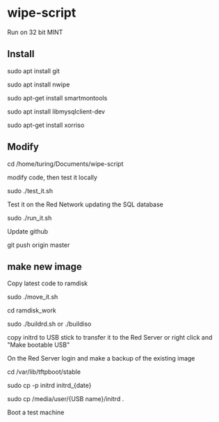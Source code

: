 # wipe-script

Run on 32 bit MINT

Install
-------

sudo apt install git

sudo apt install nwipe

sudo apt-get install smartmontools

sudo apt install libmysqlclient-dev

sudo apt-get install xorriso

Modify
---------------

cd /home/turing/Documents/wipe-script 

modify code, then test it locally

sudo ./test_it.sh

Test it on the Red Network updating the SQL database

sudo ./run_it.sh

Update github 

git push origin master

make new image
--------------

Copy latest code to ramdisk

sudo ./move_it.sh

cd ramdisk_work

sudo ./buildrd.sh or ./buildiso

copy initrd to USB stick to transfer it to the Red Server or right click and "Make bootable USB" 

On the Red Server login and make a backup of the existing image

cd /var/lib/tftpboot/stable

sudo cp -p initrd initrd_{date}

sudo cp /media/user/{USB name}/initrd .

Boot a test machine







